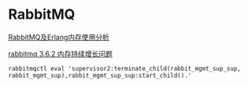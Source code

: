 # RabbitMQ

[RabbitMQ及Erlang内存使用分析](https://blog.csdn.net/jaredcoding/article/details/78115235)

[rabbitmq 3.6.2 内存持续增长问题](https://www.cnblogs.com/oolo/p/6023803.html)

```
rabbitmqctl eval 'supervisor2:terminate_child(rabbit_mgmt_sup_sup, rabbit_mgmt_sup),rabbit_mgmt_sup_sup:start_child().'
```